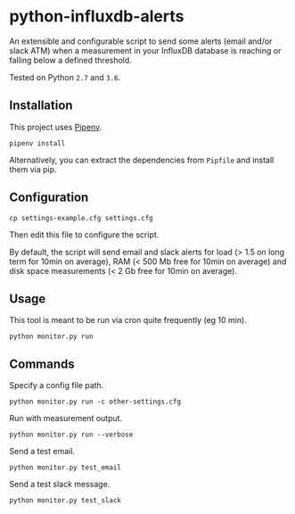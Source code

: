 # python-influxdb-alerts

An extensible and configurable script to send some alerts (email and/or slack ATM) when a measurement in your InfluxDB database is reaching or falling below a defined threshold.

Tested on Python `2.7` and `3.6`.

## Installation

This project uses [Pipenv](http://docs.pipenv.org/en/latest/).

```
pipenv install
```

Alternatively, you can extract the dependencies from `Pipfile` and install them via pip.

## Configuration

```
cp settings-example.cfg settings.cfg
```

Then edit this file to configure the script.

By default, the script will send email and slack alerts for load (> 1.5 on long term for 10min on average), RAM (< 500 Mb free for 10min on average) and disk space measurements (< 2 Gb free for 10min on average).

## Usage

This tool is meant to be run via cron quite frequently (eg 10 min).

```
python monitor.py run
```

## Commands

Specify a config file path.

```
python monitor.py run -c other-settings.cfg
```

Run with measurement output.

```
python monitor.py run --verbose
```

Send a test email.

```
python monitor.py test_email
```

Send a test slack message.

```
python monitor.py test_slack
```
